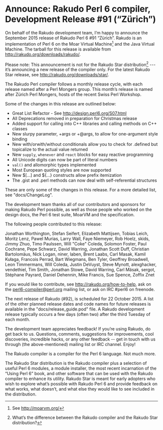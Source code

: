 # Announce: Rakudo Perl 6 compiler, Development Release #91 (“Zürich”)

On behalf of the Rakudo development team, I’m happy to announce the September
2015 release of Rakudo Perl 6 #91 “Zürich”. Rakudo is an implementation of
Perl 6 on the Moar Virtual Machine[^1] and the Java Virtual Machine. The
tarball for this release is available from <http://rakudo.org/downloads/rakudo/>.

Please note: This announcement is not for the Rakudo Star
distribution[^2] --- it’s announcing a new release of the compiler
only. For the latest Rakudo Star release, see
<http://rakudo.org/downloads/star/>.

The Rakudo Perl compiler follows a monthly release cycle, with each
release named after a Perl Mongers group. This month’s release is named after
Zürich Perl Mongers, hosts of the recent Swiss Perl Workshop.

Some of the changes in this release are outlined below:

* Great List Refactor - See http://design.perl6.org/S07.html
* All Deprecations removed in preparation for Christmas release
* Added support for calling into C++ libraries and calling methods on C++ classes
* New slurpy parameter, +args or +@args, to allow for one-argument style binding
* New with/orwith/without conditionals allow you to check for .defined but topicalize to the actual value returned
* New `supply`, `whenever` and `react` blocks for easy reactive programming
* All Unicode digits can now be part of literal numbers
* `val()` and allomorphic types implemented
* Most European quoting styles are now supported
* New $[...] and ${...} constructs allow prefix itemization
* The .gist and .perl methods can now deal with self-referential structures

These are only some of the changes in this release. For a more
detailed list, see "docs/ChangeLog".

The development team thanks all of our contributors and sponsors for
making Rakudo Perl possible, as well as those people who worked on
the design docs, the Perl 6 test suite, MoarVM and the specification.

The following people contributed to this release:

Jonathan Worthington, Stefan Seifert, Elizabeth Mattijsen, Tobias Leich, Moritz Lenz, Pawel Murias, Larry Wall, Faye Niemeyer, Rob Hoelz, skids, Jimmy Zhuo, Timo Paulssen, Will "Coke" Coleda, Solomon Foster, Paul Cochrane, Pepe Schwarz, David Warring, Jonathan Scott Duff, Christian Bartolomäus, Nick Logan, niner, laben, Brent Laabs, Carl Masak, Kamil Kułaga, Francois Perrad, Bart Wiegmans, Ben Tyler, Geoffrey Broadwell, Leon Timmermans, Will Coleda, Justin DeVuyst, Steve Mynott, alexghacker, vendethiel, Tim Smith, Jonathan Stowe, David Warring, Carl Mäsak, sergot, Stéphane Payrard, Daniel Dehennin, Mike Francis, Sue Spence, Zoffix Znet

If you would like to contribute, see <http://rakudo.org/how-to-help>,
ask on the <perl6-compiler@perl.org> mailing list, or ask on IRC #perl6
on freenode.

The next release of Rakudo (#92), is scheduled for 22 October 2015.
A list of the other planned release dates and code names for future
releases is available in the "docs/release_guide.pod" file. A Rakudo
development release typically occurs a few days (often two) after the
third Tuesday of each month.

The development team appreciates feedback! If you’re using Rakudo, do
get back to us. Questions, comments, suggestions for improvements, cool
discoveries, incredible hacks, or any other feedback -- get in touch with
us through (the above-mentioned) mailing list or IRC channel. Enjoy!

[^1]: See <http://moarvm.org/>

[^2]: What’s the difference between the Rakudo compiler and the Rakudo
Star distribution?

The Rakudo compiler is a compiler for the Perl 6 language.
Not much more.

The Rakudo Star distribution is the Rakudo compiler plus a selection
of useful Perl 6 modules, a module installer, the most recent
incarnation of the “Using Perl 6” book, and other software that can
be used with the Rakudo compiler to enhance its utility.  Rakudo Star
is meant for early adopters who wish to explore what’s possible with
Rakudo Perl 6 and provide feedback on what works, what doesn’t, and
what else they would like to see included in the distribution.
